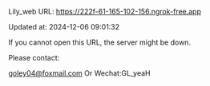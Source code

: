 Lily_web URL: https://222f-61-165-102-156.ngrok-free.app

Updated at: 2024-12-06 09:01:32

If you cannot open this URL, the server might be down.

Please contact: 

goley04@foxmail.com Or Wechat:GL_yeaH